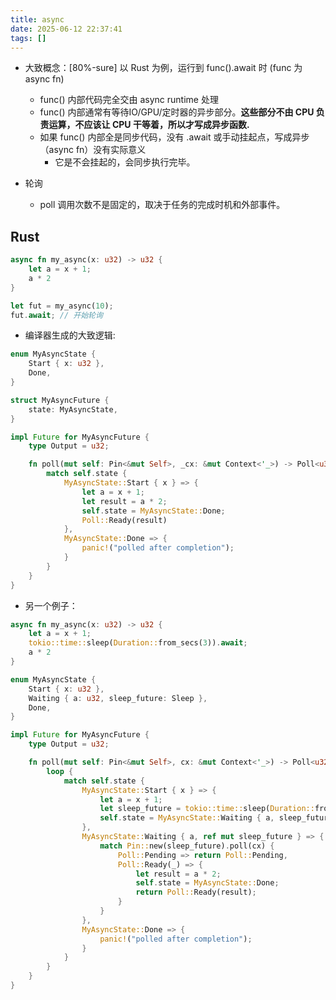 ```yaml
---
title: async
date: 2025-06-12 22:37:41
tags: []
---
```

- 大致概念：[80%-sure] 以 Rust 为例，运行到 func().await 时 (func 为 async fn)
    - func() 内部代码完全交由 async runtime 处理
    - func() 内部通常有等待IO/GPU/定时器的异步部分。**这些部分不由 CPU 负责运算，不应该让 CPU 干等着，所以才写成异步函数.**
    - 如果 func() 内部全是同步代码，没有 .await 或手动挂起点，写成异步（async fn）没有实际意义
        - 它是不会挂起的，会同步执行完毕。

- 轮询
    - poll 调用次数不是固定的，取决于任务的完成时机和外部事件。

## Rust

```rust
async fn my_async(x: u32) -> u32 {
    let a = x + 1;
    a * 2
}

let fut = my_async(10);
fut.await; // 开始轮询
```

- 编译器生成的大致逻辑:

```rust
enum MyAsyncState {
    Start { x: u32 },
    Done,
}

struct MyAsyncFuture {
    state: MyAsyncState,
}

impl Future for MyAsyncFuture {
    type Output = u32;

    fn poll(mut self: Pin<&mut Self>, _cx: &mut Context<'_>) -> Poll<u32> {
        match self.state {
            MyAsyncState::Start { x } => {
                let a = x + 1;
                let result = a * 2;
                self.state = MyAsyncState::Done;
                Poll::Ready(result)
            },
            MyAsyncState::Done => {
                panic!("polled after completion");
            }
        }
    }
}
```

- 另一个例子：

```rust
async fn my_async(x: u32) -> u32 {
    let a = x + 1;
    tokio::time::sleep(Duration::from_secs(3)).await;
    a * 2
}
```

```rust
enum MyAsyncState {
    Start { x: u32 },
    Waiting { a: u32, sleep_future: Sleep },
    Done,
}

impl Future for MyAsyncFuture {
    type Output = u32;

    fn poll(mut self: Pin<&mut Self>, cx: &mut Context<'_>) -> Poll<u32> {
        loop {
            match self.state {
                MyAsyncState::Start { x } => {
                    let a = x + 1;
                    let sleep_future = tokio::time::sleep(Duration::from_secs(3));
                    self.state = MyAsyncState::Waiting { a, sleep_future };
                },
                MyAsyncState::Waiting { a, ref mut sleep_future } => {
                    match Pin::new(sleep_future).poll(cx) {
                        Poll::Pending => return Poll::Pending,
                        Poll::Ready(_) => {
                            let result = a * 2;
                            self.state = MyAsyncState::Done;
                            return Poll::Ready(result);
                        }
                    }
                },
                MyAsyncState::Done => {
                    panic!("polled after completion");
                }
            }
        }
    }
}
```

